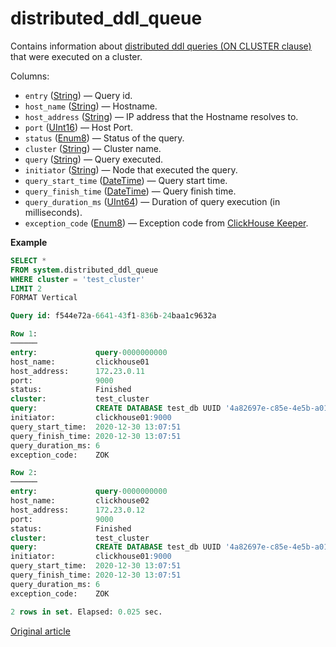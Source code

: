 # distributed_ddl_queue

Contains information about [distributed ddl queries (ON CLUSTER clause)](../../sql-reference/distributed-ddl.md) that were executed on a cluster.

Columns:

-   `entry` ([String](../../sql-reference/data-types/string.md)) — Query id.
-   `host_name` ([String](../../sql-reference/data-types/string.md)) — Hostname.
-   `host_address` ([String](../../sql-reference/data-types/string.md)) — IP address that the Hostname resolves to.
-   `port` ([UInt16](../../sql-reference/data-types/int-uint.md)) — Host Port.
-   `status` ([Enum8](../../sql-reference/data-types/enum.md)) — Status of the query.
-   `cluster` ([String](../../sql-reference/data-types/string.md)) — Cluster name.
-   `query` ([String](../../sql-reference/data-types/string.md)) — Query executed.
-   `initiator` ([String](../../sql-reference/data-types/string.md)) — Node that executed the query.
-   `query_start_time` ([DateTime](../../sql-reference/data-types/datetime.md)) — Query start time.
-   `query_finish_time` ([DateTime](../../sql-reference/data-types/datetime.md)) — Query finish time.
-   `query_duration_ms` ([UInt64](../../sql-reference/data-types/int-uint.md)) — Duration of query execution (in milliseconds).
-   `exception_code` ([Enum8](../../sql-reference/data-types/enum.md)) — Exception code from [ClickHouse Keeper](../../operations/tips.md#zookeeper).

**Example**

``` sql
SELECT *
FROM system.distributed_ddl_queue
WHERE cluster = 'test_cluster'
LIMIT 2
FORMAT Vertical

Query id: f544e72a-6641-43f1-836b-24baa1c9632a

Row 1:
──────
entry:             query-0000000000
host_name:         clickhouse01
host_address:      172.23.0.11
port:              9000
status:            Finished
cluster:           test_cluster
query:             CREATE DATABASE test_db UUID '4a82697e-c85e-4e5b-a01e-a36f2a758456' ON CLUSTER test_cluster
initiator:         clickhouse01:9000
query_start_time:  2020-12-30 13:07:51
query_finish_time: 2020-12-30 13:07:51
query_duration_ms: 6
exception_code:    ZOK

Row 2:
──────
entry:             query-0000000000
host_name:         clickhouse02
host_address:      172.23.0.12
port:              9000
status:            Finished
cluster:           test_cluster
query:             CREATE DATABASE test_db UUID '4a82697e-c85e-4e5b-a01e-a36f2a758456' ON CLUSTER test_cluster
initiator:         clickhouse01:9000
query_start_time:  2020-12-30 13:07:51
query_finish_time: 2020-12-30 13:07:51
query_duration_ms: 6
exception_code:    ZOK

2 rows in set. Elapsed: 0.025 sec.
```

[Original article](https://clickhouse.com/docs/en/operations/system_tables/distributed_ddl_queuedistributed_ddl_queue.md) <!--hide-->
